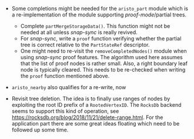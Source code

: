 * Some completions might be needed for the `aristo_part` module which is a
  re-implementation of the module supporting *proof-mode*/partial trees.
  + Complete `partMergeStorageData()`. This function might not be needed at
    all unless *snap-sync* is really revived.
  + For *snap-sync*, write a `proof` function verifying whether the partial
    tree is correct relative to the `PartStateRef` descriptor.
  + One might need to re-visit the `removeCompletedNodes()` module when using
    *snap-sync* proof features. The algorithm used here assumes that the list
	of proof nodes is rather small. Also, a right boundary leaf node is
	typically cleared. This needs to be re-checked when writing the `proof`
	function mentioned above.

* `aristo_nearby` also qualifies for a re-write, now

* Revisit tree deletion. The idea is to finally use ranges of nodes by
  exploiting the root ID prefix of a `RootedVertexID`. The `RocksDb` backend
  seems to support this kind of operation, see
  https://rocksdb.org/blog/2018/11/21/delete-range.html. For the application
  part there are some great ideas floating which need to be followed up
  some time.
